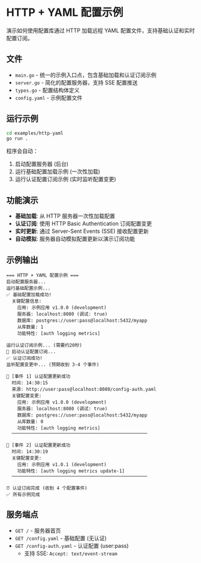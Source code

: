 # HTTP + YAML 配置示例

演示如何使用配置库通过 HTTP 加载远程 YAML 配置文件，支持基础认证和实时配置订阅。

## 文件

- `main.go` - 统一的示例入口点，包含基础加载和认证订阅示例
- `server.go` - 简化的配置服务器，支持 SSE 配置推送
- `types.go` - 配置结构体定义
- `config.yaml` - 示例配置文件

## 运行示例

```bash
cd examples/http-yaml
go run .
```

程序会自动：
1. 启动配置服务器 (后台)
2. 运行基础配置加载示例 (一次性加载)
3. 运行认证配置订阅示例 (实时监听配置变更)

## 功能演示

- **基础加载**: 从 HTTP 服务器一次性加载配置
- **认证订阅**: 使用 HTTP Basic Authentication 订阅配置变更
- **实时更新**: 通过 Server-Sent Events (SSE) 接收配置更新
- **自动模拟**: 服务器自动模拟配置更新以演示订阅功能

## 示例输出

```
=== HTTP + YAML 配置示例 ===
启动配置服务器...
运行基础配置示例...
✅ 基础配置加载成功!
  关键配置信息:
    应用: 示例应用 v1.0.0 (development)
    服务器: localhost:8080 (调试: true)
    数据库: postgres://user:pass@localhost:5432/myapp
    从库数量: 1
    功能特性: [auth logging metrics]

运行认证订阅示例... (需要约20秒)
🔐 启动认证配置订阅...
✅ 认证订阅成功!
监听配置变更中... (预期收到 3-4 个事件)

📝 [事件 1] 认证配置更新成功
  时间: 14:30:15
  来源: http://user:pass@localhost:8080/config-auth.yaml
  关键配置变更:
    应用: 示例应用 v1.0.0 (development)
    服务器: localhost:8080 (调试: true)
    数据库: postgres://user:pass@localhost:5432/myapp
    从库数量: 0
    功能特性: [auth logging metrics]
  ──────────────────────────────────────────────────

📝 [事件 2] 认证配置更新成功
  时间: 14:30:19
  关键配置变更:
    应用: 示例应用 v1.0.1 (development)
    功能特性: [auth logging metrics update-1]
  ──────────────────────────────────────────────────

⏰ 认证订阅完成 (收到 4 个配置事件)
✅ 所有示例完成
```

## 服务端点

- `GET /` - 服务器首页
- `GET /config.yaml` - 基础配置 (无认证)
- `GET /config-auth.yaml` - 认证配置 (user:pass)
  - 支持 SSE: `Accept: text/event-stream`